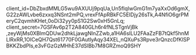 client_id=DbZbxdMMLG5wu9AXUUj9pqUa,Un5flqIwGmG1m7yaXxOd6gmX,G22zAWLvbe6zxxq3NSnt2mPQ,vrexFfApRBkFC5EIDjy26sTk,A4NfiO6grPMeryC2qvmhKHet,0oDi32yy0pS1G2Sw0xH5GnLq;
client_secret=7GSFAv6p2T2A840GLh6r4fNLSTgnVjBk ,zeyWjMs0XBlmQDUw2dhkLjawgNInZZwb,a1HA6sILU2FAaZzFB7tQkf5hnMLlRxRR,1OICeQH7Qst61770F0GAutlyAqy34XEL,nQXuPs3Rpve3rQnzcDfKlSPBKKZbdPIs,e3vFGzGzMHhE37dSlBb7M8GRZmoQ9SHY
